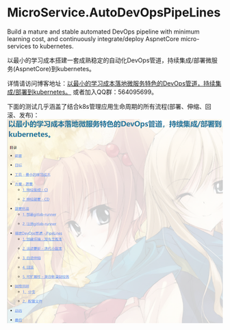 # MicroService.AutoDevOpsPipeLines
Build a mature and stable automated DevOps pipeline with minimum learning cost, and continuously integrate/deploy AspnetCore micro-services to kubernetes.

以最小的学习成本搭建一套成熟稳定的自动化DevOps管道，持续集成/部署微服务(AspnetCore)到kubernetes。

详情请访问博客地址：[以最小的学习成本落地微服务特色的DevOps管道，持续集成/部署到kubernetes。](https://www.cnblogs.com/justmine/p/10193965.html)
或者加入QQ群：564095699。

下面的测试几乎涵盖了结合k8s管理应用生命周期的所有流程(部署、伸缩、回滚、发布)：
![](devops.jpg)



